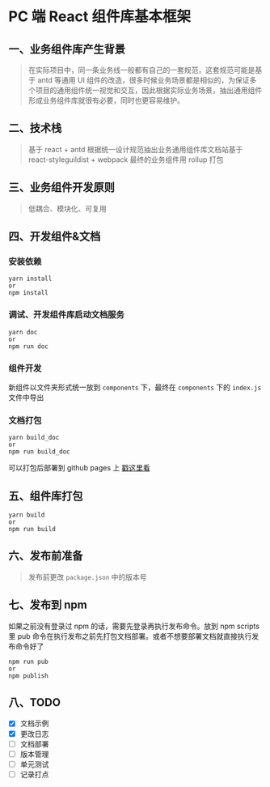 # PC 端 React 组件库基本框架

## 一、业务组件库产生背景

> 在实际项目中，同一条业务线一般都有自己的一套规范，这套规范可能是基于 antd 等通用 UI 组件的改造，很多时候业务场景都是相似的，为保证多个项目的通用组件统一视觉和交互，因此根据实际业务场景，抽出通用组件形成业务组件库就很有必要，同时也更容易维护。

## 二、技术栈

> 基于 react + antd 根据统一设计规范抽出业务通用组件库文档站基于 react-styleguildist + webpack 最终的业务组件用 rollup 打包

## 三、业务组件开发原则

> 低耦合、模块化、可复用

## 四、开发组件&文档

### 安装依赖

```
yarn install
or
npm install
```

### 调试、开发组件库启动文档服务

```
yarn doc
or
npm run doc
```

### 组件开发

新组件以文件夹形式统一放到 `components` 下，最终在 `components` 下的 `index.js` 文件中导出

### 文档打包

```
yarn build_doc
or
npm run build_doc
```

可以打包后部署到 github pages 上 [戳这里看](https://leitingting08.github.io/react-components/dist_docs)

## 五、组件库打包

```
yarn build
or
npm run build
```

## 六、发布前准备

> 发布前更改 `package.json` 中的版本号

## 七、发布到 npm

如果之前没有登录过 npm 的话，需要先登录再执行发布命令。放到 npm scripts 里 pub 命令在执行发布之前先打包文档部署。或者不想要部署文档就直接执行发布命令好了

```
npm run pub
or
npm publish
```

## 八、TODO

- [x] 文档示例
- [x] 更改日志
- [ ] 文档部署
- [ ] 版本管理
- [ ] 单元测试
- [ ] 记录打点
